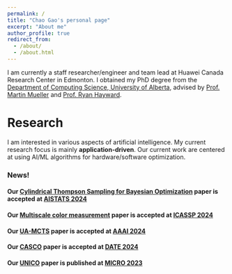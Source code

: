 ```yaml
---
permalink: /
title: "Chao Gao's personal page"
excerpt: "About me"
author_profile: true
redirect_from: 
  - /about/
  - /about.html
---
```


I am currently a staff researcher/engineer and team lead at Huawei Canada Research Center in Edmonton.  I obtained my PhD degree from the [Department of Computing Science, University of Alberta](http://cs.ualberta.ca), advised by [Prof. Martin Mueller](https://webdocs.cs.ualberta.ca/~mmueller/) and [Prof. Ryan Hayward](https://webdocs.cs.ualberta.ca/~hayward/). 

Research
======

I am interested in various aspects of artificial intelligence. 
My current research focus is mainly **application-driven**. 
Our current work are centered at using AI/ML algorithms for hardware/software optimization. 

<script type="text/javascript" id="clustrmaps" src="//cdn.clustrmaps.com/map_v2.js?d=ks1HHRx40JDqCQpww-aK6hlG-ujd51WX5oytEVIXeQs&cl=ffffff&w=a">

</script>


### News! 

#### Our [Cylindrical Thompson Sampling for Bayesian Optimization](#) paper is accepted at [AISTATS 2024](http://aistats.org/aistats2024/) 

#### Our [Multiscale color measurement](#) paper is accepted at [ICASSP 2024](https://2024.ieeeicassp.org/)

#### Our [UA-MCTS](#) paper is accepted at [AAAI 2024](https://aaai.org/aaai-conference/)

#### Our [CASCO](#) paper is accepted at [DATE 2024](https://www.date-conference.com/) 

#### Our [UNICO](https://dl.acm.org/doi/10.1145/3613424.3614282) paper is published at [MICRO 2023](https://microarch.org/micro56/)
